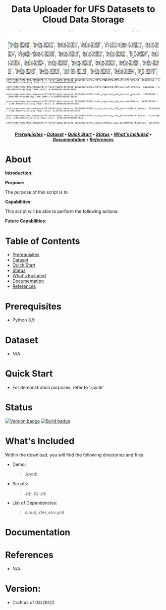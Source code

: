 
<h1 align="center">
Data Uploader for 
    UFS Datasets to Cloud Data Storage
</h1>

<p align="center">
    <img src="images/header2.png" width="500" height="150">
    <img src="images/header.png" width="500" height="150">
</p>

<h5 align="center">
    
[Prerequisites](#Prerequisites) • [Dataset](#Dataset) • [Quick Start](#Quick-Start) • [Status](#Status)
 • [What's Included](#What's-Included) • [Documentation](#Documentation) • [References](#Reference(s))

</h5>

# About

__Introduction:__



__Purpose:__

The purpose of this script is to 

__Capabilities:__

This script will be able to perform the following actions:


__Future Capabilities:__


# Table of Contents
* [Prerequisites](#Prerequisites)
* [Dataset](#Dataset)
* [Quick Start](#Quick-Start)
* [Status](#Status)
* [What's Included](#What's-Included)
* [Documentation](#Documentation)
* [References](#Creator(s))

# Prerequisites
* Python 3.9

# Dataset
* N/A

# Quick Start
* For demonstration purposes, refer to '.ipynb'

# Status
[![Version badge](https://img.shields.io/badge/Python-3.9-blue.svg)](https://shields.io/)
[![Build badge](https://img.shields.io/badge/Build--gray.svg)](https://shields.io/)

# What's Included
Within the download, you will find the following directories and files:
* Demo:
    > .ipynb
* Scripts:
    > .py
    > .py
    > .py
* List of Dependencies: 
    > cloud_xfer_env.yml

# Documentation

# References
* N/A

# Version:
* Draft as of 03/29/22
